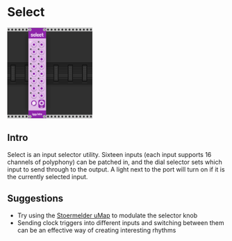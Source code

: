 # Select

<img src="https://github.com/IggyLabs/IggyLabsModulesManual/blob/master/img/select_1.png" width = "196">

## Intro
Select is an input selector utility. Sixteen inputs (each input supports 16 channels of polyphony) can be patched in, and the dial selector sets which input to send through to the output. A light next to the port will turn on if it is the currently selected input.

## Suggestions

- Try using the [Stoermelder uMap](https://github.com/stoermelder/vcvrack-packone/blob/v1/docs/CVMapMicro.md) to modulate the selector knob
- Sending clock triggers into different inputs and switching between them can be an effective way of creating interesting rhythms